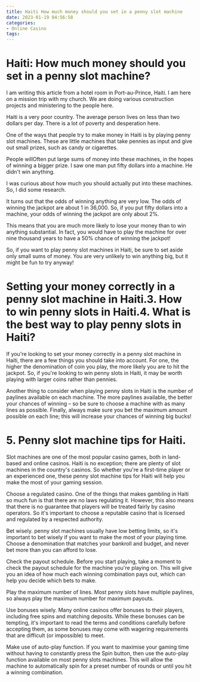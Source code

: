 ```yaml
---
title: Haiti How much money should you set in a penny slot machine 
date: 2023-01-19 04:56:58
categories:
- Online Casino
tags:
---
```



#  Haiti: How much money should you set in a penny slot machine? 

I am writing this article from a hotel room in Port-au-Prince, Haiti. I am here on a mission trip with my church. We are doing various construction projects and ministering to the people here.

Haiti is a very poor country. The average person lives on less than two dollars per day. There is a lot of poverty and desperation here.

One of the ways that people try to make money in Haiti is by playing penny slot machines. These are little machines that take pennies as input and give out small prizes, such as candy or cigarettes.

People willOften put large sums of money into these machines, in the hopes of winning a bigger prize. I saw one man put fifty dollars into a machine. He didn't win anything.

I was curious about how much you should actually put into these machines. So, I did some research.

It turns out that the odds of winning anything are very low. The odds of winning the jackpot are about 1 in 36,000. So, if you put fifty dollars into a machine, your odds of winning the jackpot are only about 2%.

This means that you are much more likely to lose your money than to win anything substantial. In fact, you would have to play the machine for over nine thousand years to have a 50% chance of winning the jackpot!

So, if you want to play penny slot machines in Haiti, be sure to set aside only small sums of money. You are very unlikely to win anything big, but it might be fun to try anyway!

#  Setting your money correctly in a penny slot machine in Haiti.3. How to win penny slots in Haiti.4. What is the best way to play penny slots in Haiti? 

If you're looking to set your money correctly in a penny slot machine in Haiti, there are a few things you should take into account. For one, the higher the denomination of coin you play, the more likely you are to hit the jackpot. So, if you're looking to win penny slots in Haiti, it may be worth playing with larger coins rather than pennies.

Another thing to consider when playing penny slots in Haiti is the number of paylines available on each machine. The more paylines available, the better your chances of winning – so be sure to choose a machine with as many lines as possible. Finally, always make sure you bet the maximum amount possible on each line; this will increase your chances of winning big bucks!

# 5. Penny slot machine tips for Haiti.

Slot machines are one of the most popular casino games, both in land-based and online casinos. Haiti is no exception; there are plenty of slot machines in the country's casinos. So whether you're a first-time player or an experienced one, these penny slot machine tips for Haiti will help you make the most of your gaming session.

Choose a regulated casino. One of the things that makes gambling in Haiti so much fun is that there are no laws regulating it. However, this also means that there is no guarantee that players will be treated fairly by casino operators. So it's important to choose a reputable casino that is licensed and regulated by a respected authority.

Bet wisely. penny slot machines usually have low betting limits, so it's important to bet wisely if you want to make the most of your playing time. Choose a denomination that matches your bankroll and budget, and never bet more than you can afford to lose.

Check the payout schedule. Before you start playing, take a moment to check the payout schedule for the machine you're playing on. This will give you an idea of how much each winning combination pays out, which can help you decide which bets to make.

Play the maximum number of lines. Most penny slots have multiple paylines, so always play the maximum number for maximum payouts.

Use bonuses wisely. Many online casinos offer bonuses to their players, including free spins and matching deposits. While these bonuses can be tempting, it's important to read the terms and conditions carefully before accepting them, as some bonuses may come with wagering requirements that are difficult (or impossible) to meet.

Make use of auto-play function. If you want to maximise your gaming time without having to constantly press the Spin button, then use the auto-play function available on most penny slots machines. This will allow the machine to automatically spin for a preset number of rounds or until you hit a winning combination.